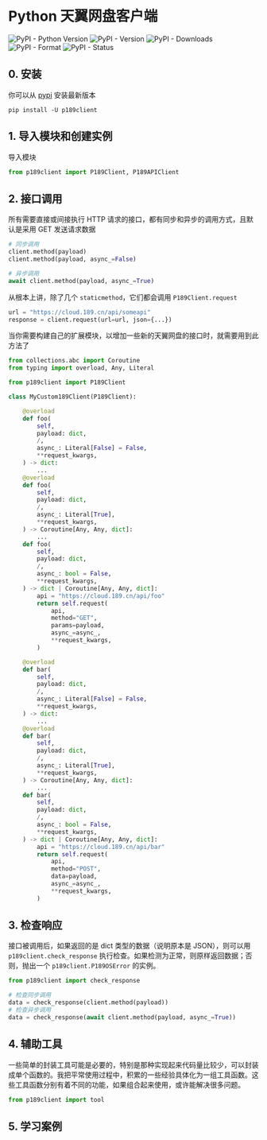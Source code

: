# Python 天翼网盘客户端

![PyPI - Python Version](https://img.shields.io/pypi/pyversions/p189client)
![PyPI - Version](https://img.shields.io/pypi/v/p189client)
![PyPI - Downloads](https://img.shields.io/pypi/dm/p189client)
![PyPI - Format](https://img.shields.io/pypi/format/p189client)
![PyPI - Status](https://img.shields.io/pypi/status/p189client)

## 0. 安装

你可以从 [pypi](https://pypi.org/project/p189client/) 安装最新版本

```console
pip install -U p189client
```

## 1. 导入模块和创建实例

导入模块

```python
from p189client import P189Client, P189APIClient
```

## 2. 接口调用

所有需要直接或间接执行 HTTP 请求的接口，都有同步和异步的调用方式，且默认是采用 GET 发送请求数据

```python
# 同步调用
client.method(payload)
client.method(payload, async_=False)

# 异步调用
await client.method(payload, async_=True)
```

从根本上讲，除了几个 `staticmethod`，它们都会调用 `P189Client.request`

```python
url = "https://cloud.189.cn/api/someapi"
response = client.request(url=url, json={...})
```

当你需要构建自己的扩展模块，以增加一些新的天翼网盘的接口时，就需要用到此方法了

```python
from collections.abc import Coroutine
from typing import overload, Any, Literal

from p189client import P189Client

class MyCustom189Client(P189Client):

    @overload
    def foo(
        self, 
        payload: dict, 
        /, 
        async_: Literal[False] = False, 
        **request_kwargs, 
    ) -> dict:
        ...
    @overload
    def foo(
        self, 
        payload: dict, 
        /, 
        async_: Literal[True], 
        **request_kwargs, 
    ) -> Coroutine[Any, Any, dict]:
        ...
    def foo(
        self, 
        payload: dict, 
        /, 
        async_: bool = False, 
        **request_kwargs, 
    ) -> dict | Coroutine[Any, Any, dict]:
        api = "https://cloud.189.cn/api/foo"
        return self.request(
            api, 
            method="GET", 
            params=payload, 
            async_=async_, 
            **request_kwargs, 
        )

    @overload
    def bar(
        self, 
        payload: dict, 
        /, 
        async_: Literal[False] = False, 
        **request_kwargs, 
    ) -> dict:
        ...
    @overload
    def bar(
        self, 
        payload: dict, 
        /, 
        async_: Literal[True], 
        **request_kwargs, 
    ) -> Coroutine[Any, Any, dict]:
        ...
    def bar(
        self, 
        payload: dict, 
        /, 
        async_: bool = False, 
        **request_kwargs, 
    ) -> dict | Coroutine[Any, Any, dict]:
        api = "https://cloud.189.cn/api/bar"
        return self.request(
            api, 
            method="POST", 
            data=payload, 
            async_=async_, 
            **request_kwargs, 
        )
```

## 3. 检查响应

接口被调用后，如果返回的是 dict 类型的数据（说明原本是 JSON），则可以用 `p189client.check_response` 执行检查。如果检测为正常，则原样返回数据；否则，抛出一个 `p189client.P189OSError` 的实例。

```python
from p189client import check_response

# 检查同步调用
data = check_response(client.method(payload))
# 检查异步调用
data = check_response(await client.method(payload, async_=True))
```

## 4. 辅助工具

一些简单的封装工具可能是必要的，特别是那种实现起来代码量比较少，可以封装成单个函数的。我把平常使用过程中，积累的一些经验具体化为一组工具函数。这些工具函数分别有着不同的功能，如果组合起来使用，或许能解决很多问题。

```python
from p189client import tool
```

## 5. 学习案例
